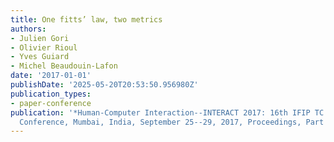 ```yaml
---
title: One fitts’ law, two metrics
authors:
- Julien Gori
- Olivier Rioul
- Yves Guiard
- Michel Beaudouin-Lafon
date: '2017-01-01'
publishDate: '2025-05-20T20:53:50.956980Z'
publication_types:
- paper-conference
publication: '*Human-Computer Interaction--INTERACT 2017: 16th IFIP TC 13 International
  Conference, Mumbai, India, September 25--29, 2017, Proceedings, Part III 16*'
---
```

